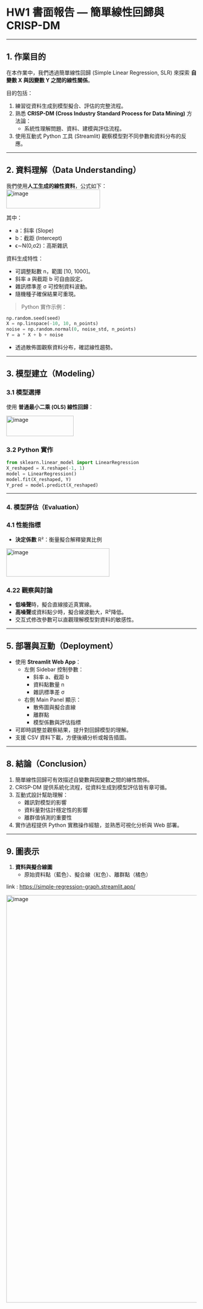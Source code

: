 # HW1 書面報告 — 簡單線性回歸與 CRISP-DM

---

## 1. 作業目的

在本作業中，我們透過簡單線性回歸 (Simple Linear Regression, SLR) 來探索 **自變數 X 與因變數 Y 之間的線性關係**。

目的包括：

1. 練習從資料生成到模型擬合、評估的完整流程。
2. 熟悉 **CRISP-DM (Cross Industry Standard Process for Data Mining)** 方法論：
    - 系統性理解問題、資料、建模與評估流程。
3. 使用互動式 Python 工具 (Streamlit) 觀察模型對不同參數和資料分布的反應。

---

## 2. 資料理解（Data Understanding）

我們使用**人工生成的線性資料**，公式如下：
 <img width="248" height="50" alt="image" src="https://github.com/user-attachments/assets/10454ede-1833-4bd5-a69b-ec05595d8aa4" />

其中：

- a：斜率 (Slope)
- b：截距 (Intercept)
- ϵ∼N(0,σ2)：高斯雜訊

資料生成特性：

- 可調整點數 n，範圍 [10, 1000]。
- 斜率 a 與截距 b 可自由設定。
- 雜訊標準差 σ 可控制資料波動。
- 隨機種子確保結果可重現。

> Python 實作示例：
> 

```python
np.random.seed(seed)
X = np.linspace(-10, 10, n_points)
noise = np.random.normal(0, noise_std, n_points)
Y = a * X + b + noise
```

- 透過散佈圖觀察資料分布，確認線性趨勢。

---

## 3. 模型建立（Modeling）

### 3.1 模型選擇

使用 **普通最小二乘 (OLS) 線性回歸**：

<img width="178" height="54" alt="image" src="https://github.com/user-attachments/assets/1b9d90e2-e59e-4e72-9cc3-5a646d05ea33" />


### 3.2 Python 實作

```python
from sklearn.linear_model import LinearRegression
X_reshaped = X.reshape(-1, 1)
model = LinearRegression()
model.fit(X_reshaped, Y)
Y_pred = model.predict(X_reshaped)
```

---

### 4. 模型評估（Evaluation）

### 4.1 性能指標

- **決定係數** R²：衡量擬合解釋變異比例

<img width="273" height="75" alt="image" src="https://github.com/user-attachments/assets/137f2642-a39c-4a7f-8883-f708275e2f48" />

### 4.22 觀察與討論

- **低噪聲**時，擬合直線接近真實線。
- **高噪聲**或資料點少時，擬合線波動大，R²降低。
- 交互式修改參數可以直觀理解模型對資料的敏感性。

---

## 5. 部署與互動（Deployment）

- 使用 **Streamlit Web App**：
    - 左側 Sidebar 控制參數：
        - 斜率 a、截距 b
        - 資料點數量 n
        - 雜訊標準差 σ
    - 右側 Main Panel 顯示：
        - 散佈圖與擬合直線
        - 離群點
        - 模型係數與評估指標
- 可即時調整並觀察結果，提升對回歸模型的理解。
- 支援 CSV 資料下載，方便後續分析或報告插圖。

---

## 8. 結論（Conclusion）

1. 簡單線性回歸可有效描述自變數與因變數之間的線性關係。
2. CRISP-DM 提供系統化流程，從資料生成到模型評估皆有章可循。
3. 互動式設計幫助理解：
    - 雜訊對模型的影響
    - 資料量對估計穩定性的影響
    - 離群值偵測的重要性
4. 實作過程提供 Python 實務操作經驗，並熟悉可視化分析與 Web 部署。

---

## 9. 圖表示

1. **資料與擬合線圖**
    - 原始資料點（藍色）、擬合線（紅色）、離群點（橘色）

link :  https://simple-regression-graph.streamlit.app/

<img width="1919" height="1079" alt="image" src="https://github.com/user-attachments/assets/47e3f59b-03fd-4b93-b8bf-19046a705e3d" />

